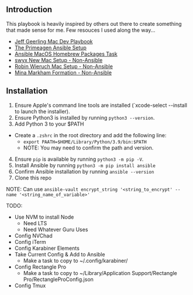## Introduction

This playbook is heavily inspired by others out there to create something that made sense for me. Few resouces I used along the way...

- [Jeff Geerling Mac Dev Playbook](https://github.com/geerlingguy/mac-dev-playbook)
- [The Primeagen Ansible Setup](https://github.com/ThePrimeagen/ansible)
- [Ansible MacOS Homebrew Packages Task](https://gist.github.com/mrlesmithjr/f3c15fdd53020a71f55c2032b8be2eda)
- [swyx New Mac Setup - Non-Ansible](https://www.swyx.io/new-mac-setup-2021)
- [Robin Wieruch Mac Setup - Non-Ansible](https://www.robinwieruch.de/mac-setup-web-development/)
- [Mina Markham Formation - Non-Ansible](https://github.com/minamarkham/formation)

## Installation

1. Ensure Apple's command line tools are installed (`xcode-select --install to launch the installer).
2. Ensure Python3 is installed by running `python3 --version`. 
3. Add Python 3 to your $PATH
  - Create a `.zshrc` in the root directory and add the following line:
    - `export PAATH=$HOME/Library/Python/3.9/bin:$PATH`
    - NOTE: You may need to confirm the path and version.
4. Ensure `pip` is available by running `python3 -m pip -V`.
5. Install Ansible by running `python3 -m pip install ansible`
6. Confirm Ansible installation by running `ansible --version`
7. Clone this repo















NOTE: Can use `ansible-vault encrypt_string '<string_to_encrypt' --name '<string_name_of_variable>'`

TODO:
- Use NVM to install Node
  - Need LTS
  - Need Whatever Guru Uses
- Config NVChad
- Config iTerm
- Config Karabiner Elements
- Take Current Config & Add to Ansible
  - Make a task to copy to ~/.config/karabiner/
- Config Rectangle Pro
  - Make a task to copy to ~/Library/Application Support/Rectangle Pro/RectangleProConfig.json
- Config Tmux
